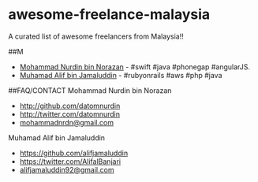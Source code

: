 # awesome-freelance-malaysia
A curated list of awesome freelancers from Malaysia!!

##M
* [Mohammad Nurdin bin Norazan](http://www.revivalx.com/my/) - #swift #java #phonegap #angularJS.
* [Muhamad Alif bin Jamaluddin](http://www.kodegeek.net/) - #rubyonrails #aws #php #java 


##FAQ/CONTACT
Mohammad Nurdin bin Norazan

- http://github.com/datomnurdin
- http://twitter.com/datomnurdin
- mohammadnrdn@gmail.com

Muhamad Alif bin Jamaluddin
- https://github.com/alifjamaluddin
- https://twitter.com/AlifalBanjari
- alifjamaluddin92@gmail.com
